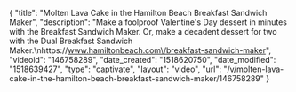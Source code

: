 {
    "title": "Molten Lava Cake in the Hamilton Beach Breakfast Sandwich Maker",
    "description": "Make a foolproof Valentine's Day dessert in minutes with the Breakfast Sandwich Maker. Or, make a decadent dessert for two with the Dual Breakfast Sandwich Maker.\nhttps:\/\/www.hamiltonbeach.com\/breakfast-sandwich-maker",
    "videoid": "146758289",
    "date_created": "1518620750",
    "date_modified": "1518639427",
    "type": "captivate",
    "layout": "video",
    "url": "\/v\/molten-lava-cake-in-the-hamilton-beach-breakfast-sandwich-maker\/146758289"
}